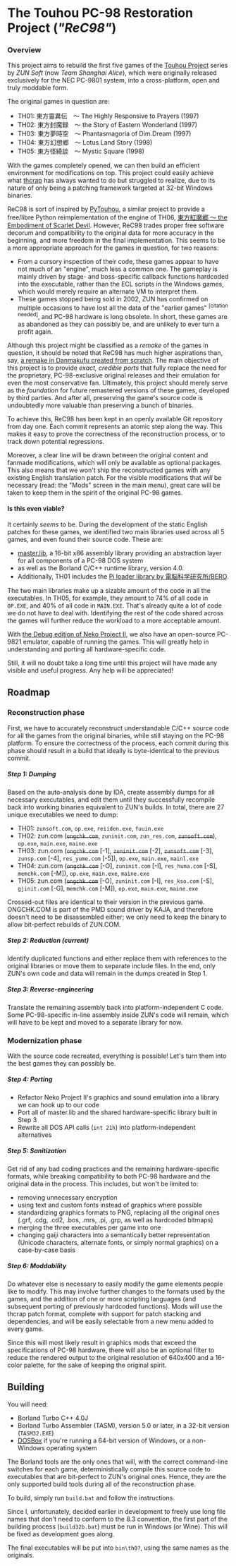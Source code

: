 # The Touhou PC-98 Restoration Project (*"ReC98"*)

### Overview

This project aims to rebuild the first five games of the [Touhou Project](http://en.wikipedia.org/wiki/Touhou_Project) series by *ZUN Soft* (now *Team Shanghai Alice*), which were originally released exclusively for the NEC PC-9801 system, into a cross-platform, open and truly moddable form.

The original games in question are:

* TH01: 東方靈異伝　～ The Highly Responsive to Prayers (1997)
* TH02: 東方封魔録　～ the Story of Eastern Wonderland (1997)
* TH03: 東方夢時空　～ Phantasmagoria of Dim.Dream (1997)
* TH04: 東方幻想郷　～ Lotus Land Story (1998)
* TH05: 東方怪綺談　～ Mystic Square (1998)

With the games completely opened, we can then build an efficient environment for modifications on top. This project could easily achieve what [thcrap](http://thcrap.nmlgc.net) has always wanted to do but struggled to realize, due to its nature of only being a patching framework targeted at 32-bit Windows binaries.

ReC98 is sort of inspired by [PyTouhou](http://pytouhou.linkmauve.fr/), a similar project to provide a free/libre Python reimplementation of the engine of TH06, [東方紅魔郷 ～ the Embodiment of Scarlet Devil](http://en.wikipedia.org/wiki/The_Embodiment_of_Scarlet_Devil). However, ReC98 trades proper free software decorum and compatibility to the original data for more accuracy in the beginning, and more freedom in the final implementation. This seems to be a more appropriate approach for the games in question, for two reasons:

* From a cursory inspection of their code, these games appear to have not much of an "engine", much less a common one. The gameplay is mainly driven by stage- and boss-specific callback functions hardcoded into the executable, rather than the ECL scripts in the Windows games, which would merely require an alternate VM to interpret them.
* These games stopped being sold in 2002, ZUN has confirmed on multiple occasions to have lost all the data of the "earlier games" <sup>[citation needed]</sup>, and PC-98 hardware is long obsolete. In short, these games are as abandoned as they can possibly be, and are unlikely to ever turn a profit again.

Although this project might be classified as a *remake* of the games in question, it should be noted that ReC98 has much higher aspirations than, say, [a remake in Danmakufu created from scratch](https://www.youtube.com/watch?v=-W5YIY4UWsY). The main objective of this project is to provide *exact, credible ports* that fully replace the need for the proprietary, PC-98-exclusive original releases and their emulation for even the most conservative fan. Ultimately, this project should merely serve as the *foundation* for future remastered versions of these games, developed by third parties. And after all, preserving the game's source code is undoubtedly more valuable than preserving a bunch of binaries.

To achieve this, ReC98 has been kept in an openly available Git repository from day one. Each commit represents an atomic step along the way. This makes it easy to prove the correctness of the reconstruction process, or to track down potential regressions.

Moreover, a clear line will be drawn between the original content and fanmade modifications, which will only be available as optional packages. This also means that we won't ship the reconstructed games with any existing English translation patch. For the visible modifications that *will* be necessary (read: the "Mods" screen in the main menu), great care will be taken to keep them in the spirit of the original PC-98 games.

#### Is this even viable?
It certainly *seems* to be. During the development of the static English patches for these games, we identified two main libraries used across all 5 games, and even found their source code. These are:

* [master.lib](http://www.koizuka.jp/~koizuka/master.lib/), a 16-bit x86 assembly library providing an abstraction layer for all components of a PC-98 DOS system
* as well as the Borland C/C++ runtime library, version 4.0.
* Additionally, TH01 includes the [Pi loader library by 電脳科学研究所/BERO](http://www.vector.co.jp/soft/dos/prog/se037608.html).

The two main libraries make up a sizable amount of the code in all the executables. In TH05, for example, they amount to 74% of all code in `OP.EXE`, and 40% of all code in `MAIN.EXE`. That's already quite a lot of code we do not have to deal with. Identifying the rest of the code shared across the games will further reduce the workload to a more acceptable amount.

With [the Debug edition of Neko Project II](https://github.com/nmlgc/np2debug), we also have an open-source PC-9821 emulator, capable of running the games. This will greatly help in understanding and porting all hardware-specific code.

Still, it will no doubt take a long time until this project will have made any visible and useful progress. Any help will be appreciated!

## Roadmap

### Reconstruction phase
First, we have to accurately reconstruct understandable C/C++ source code for all the games from the original binaries, while still staying on the PC-98 platform. To ensure the correctness of the process, each commit during this phase should result in a build that ideally is byte-identical to the previous commit.

##### Step 1: Dumping
Based on the auto-analysis done by IDA, create assembly dumps for all necessary executables, and edit them until they successfully recompile back into working binaries equivalent to ZUN's builds. In total, there are 27 unique executables we need to dump:

* TH01: `zunsoft.com`, `op.exe`, `reiiden.exe`, `fuuin.exe`
* TH02: zun.com (<s>`ongchk.com`</s>, `zuninit.com`, `zun_res.com`, <s>`zunsoft.com`</s>), `op.exe`, `main.exe`, `maine.exe`
* TH03: zun.com (<s>`ongchk.com`</s> [-1], <s>`zuninit.com`</s> [-2], <s>`zunsoft.com`</s> [-3], `zunsp.com` [-4], `res_yume.com` [-5]), `op.exe`, `main.exe`, `mainl.exe`
* TH04: zun.com (<s>`ongchk.com`</s> [-O], `zuninit.com` [-I], `res_huma.com` [-S], `memchk.com` [-M]), `op.exe`, `main.exe`, `maine.exe`
* TH05: zun.com (<s>`ongchk.com`</s> [-O], `zuninit.com` [-I], `res_kso.com` [-S], `gjinit.com` [-G], `memchk.com` [-M]), `op.exe`, `main.exe`, `maine.exe`

Crossed-out files are identical to their version in the previous game. ONGCHK.COM is part of the PMD sound driver by KAJA, and therefore doesn't need to be disassembled either; we only need to keep the binary to allow bit-perfect rebuilds of ZUN.COM.

##### Step 2: Reduction (current)
Identify duplicated functions and either replace them with references to the original libraries or move them to separate include files. In the end, only ZUN's own code and data will remain in the dumps created in Step 1.

##### Step 3: Reverse-engineering
Translate the remaining assembly back into platform-independent C code. Some PC-98-specific in-line assembly inside ZUN's code will remain, which will have to be kept and moved to a separate library for now.

### Modernization phase
With the source code recreated, everything is possible! Let's turn them into the best games they can possibly be.

##### Step 4: Porting
* Refactor Neko Project II's graphics and sound emulation into a library we can hook up to our code
* Port all of master.lib and the shared hardware-specific library built in Step 3
* Rewrite all DOS API calls (`int 21h`) into platform-independent alternatives

##### Step 5: Sanitization
Get rid of any bad coding practices and the remaining hardware-specific formats, while breaking compatibility to both PC-98 hardware and the original data in the process. This includes, but won't be limited to:
* removing unnecessary encryption
* using text and custom fonts instead of graphics where possible
* standardizing graphics formats to PNG, replacing all the original ones (.grf, .cdg, .cd2, .bos, .mrs, .pi, .grp, as well as hardcoded bitmaps)
* merging the three executables per game into one
* changing gaiji characters into a semantically better representation (Unicode characters, alternate fonts, or simply normal graphics) on a case-by-case basis

##### Step 6: Moddability
Do whatever else is necessary to easily modify the game elements people like to modify. This may involve further changes to the formats used by the games, and the addition of one or more scripting languages (and subsequent porting of previously hardcoded functions). Mods will use the thcrap patch format, complete with support for patch stacking and dependencies, and will be easily selectable from a new menu added to every game.

Since this will most likely result in graphics mods that exceed the specifications of PC-98 hardware, there will also be an optional filter to reduce the rendered output to the original resolution of 640x400 and a 16-color palette, for the sake of keeping the original spirit.

## Building
You will need:

* Borland Turbo C++ 4.0J
* Borland Turbo Assembler (TASM), version 5.0 or later, in a 32-bit version (`TASM32.EXE`)
* [DOSBox](http://dosbox.com) if you're running a 64-bit version of Windows, or a non-Windows operating system

The Borland tools are the only ones that will, with the correct command-line switches for each game, deterministically compile this source code to executables that are bit-perfect to ZUN's original ones. Hence, they are the only supported build tools during all of the reconstruction phase.

To build, simply run `build.bat` and follow the instructions.

Since I, unfortunately, decided earlier in development to freely use long file names that don't need to conform to the 8.3 convention, the first part of the building process (`build32b.bat`) must be run in Windows (or Wine). This will be fixed as development goes along.

The final executables will be put into `bin\th0?`, using the same names as the originals.
